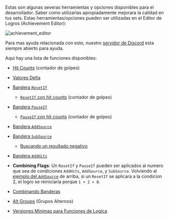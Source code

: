 Estas son algunas severas herramientas y opciones disponibles para el desarrollador. Saber como utilizarlas apropiadamente mejorara la calidad en tus sets. Estas herramientas/opciones pueden ser utilizadas en el Editor de Logros (Achievement Editor):

![achievement_editor](https://user-images.githubusercontent.com/8508804/33130013-0eb07d96-cf79-11e7-8f73-6d737dfe5e16.png)

Para mas ayuda relacionada con esto, nuestro [servidor de Discord](https://discord.gg/dq2E4hE) esta siempre abierto para ayuda.

Aqui hay una lista de funciones disponibles:

- <a name="hit-counts"></a>[Hit Counts](/es/developer-docs/hit-counts) (contador de golpes)

- <a name="delta-values"></a>[Valores Delta](/es/developer-docs/delta-values)

- <a name="resetif"></a>[Bandera `ResetIf`](/es/developer-docs/flags/resetif)

  - <a name="resetif-with-hit-counts"></a>[`ResetIf` con hit counts](/es/developer-docs/flags/resetif#resetif-with-hit-counts) (contador de golpes)

- <a name="pauseif"></a>[Bandera `PauseIf`](/es/developer-docs/flags/pauseif)

  - <a name="pauseif-with-hit-counts"></a>[`PauseIf` con hit counts](/es/developer-docs/flags/pauseif#pauseif-with-hit-counts) (contador de golpes)

- <a name="addsource"></a>[Bandera `AddSource`](/es/developer-docs/flags/addsource)

- <a name="subsource"></a>[Bandera `SubSource`](/es/developer-docs/flags/subsource)

  - <a name="checking-for-a-negative-result"></a>[Buscando un resultado negativo](/es/developer-docs/flags/subsource#checking-for-a-negative-result)

- <a name="addhits"></a>[Bandera `AddHits`](/es/developer-docs/flags/addhits-subhits)

- **Combining Flags**: Un `ResetIf` y `PauseIf` pueden ser aplicados al numero que sea de condiciones `AddHits`, `AddSource`, y `SubSource`. Volviendo al [ejemplo del `AddSource`](/es/developer-docs/flags/addsource) de arriba, si un `ResetIf` se aplicara a la condicion 2, el logro se reiniciaría porque `1 + 2 > 0`.

- <a name="combining-flags"></a>[Combinando Banderas](/es/orphaned/combining-flags)

- <a name="alt-groups"></a>[Alt Groups](/es/developer-docs/alt-groups) (Grupos Alternos)

- <a name="minimum-required-versions"></a>[Versiones Minimas para Funciones de Logica](/es/developer-docs/minimum-required-versions-for-logic-features)
